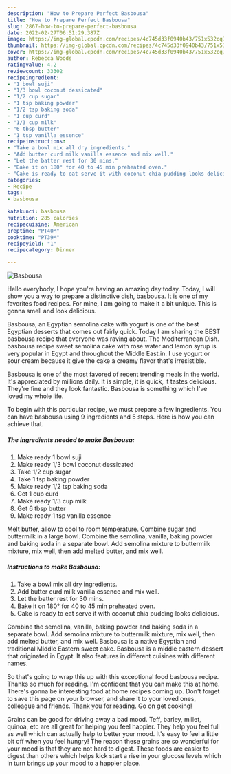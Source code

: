```yaml
---
description: "How to Prepare Perfect Basbousa"
title: "How to Prepare Perfect Basbousa"
slug: 2867-how-to-prepare-perfect-basbousa
date: 2022-02-27T06:51:29.387Z
image: https://img-global.cpcdn.com/recipes/4c745d33f0940b43/751x532cq70/basbousa-recipe-main-photo.jpg
thumbnail: https://img-global.cpcdn.com/recipes/4c745d33f0940b43/751x532cq70/basbousa-recipe-main-photo.jpg
cover: https://img-global.cpcdn.com/recipes/4c745d33f0940b43/751x532cq70/basbousa-recipe-main-photo.jpg
author: Rebecca Woods
ratingvalue: 4.2
reviewcount: 33302
recipeingredient:
- "1 bowl suji"
- "1/3 bowl coconut dessicated"
- "1/2 cup sugar"
- "1 tsp baking powder"
- "1/2 tsp baking soda"
- "1 cup curd"
- "1/3 cup milk"
- "6 tbsp butter"
- "1 tsp vanilla essence"
recipeinstructions:
- "Take a bowl mix all dry ingredients."
- "Add butter curd milk vanilla essence and mix well."
- "Let the batter rest for 30 mins."
- "Bake it on 180° for 40 to 45 min preheated oven."
- "Cake is ready to eat serve it with coconut chia pudding looks delicious."
categories:
- Recipe
tags:
- basbousa

katakunci: basbousa 
nutrition: 285 calories
recipecuisine: American
preptime: "PT40M"
cooktime: "PT39M"
recipeyield: "1"
recipecategory: Dinner

---
```



![Basbousa](https://img-global.cpcdn.com/recipes/4c745d33f0940b43/751x532cq70/basbousa-recipe-main-photo.jpg)

Hello everybody, I hope you're having an amazing day today. Today, I will show you a way to prepare a distinctive dish, basbousa. It is one of my favorites food recipes. For mine, I am going to make it a bit unique. This is gonna smell and look delicious.

Basbousa, an Egyptian semolina cake with yogurt is one of the best Egyptian desserts that comes out fairly quick. Today I am sharing the BEST basbousa recipe that everyone was raving about. The Mediterranean Dish. basbousa recipe sweet semolina cake with rose water and lemon syrup is very popular in Egypt and throughout the Middle East.in. I use yogurt or sour cream because it give the cake a creamy flavor that&#39;s irresistible.

Basbousa is one of the most favored of recent trending meals in the world. It's appreciated by millions daily. It is simple, it is quick, it tastes delicious. They're fine and they look fantastic. Basbousa is something which I've loved my whole life.


To begin with this particular recipe, we must prepare a few ingredients. You can have basbousa using 9 ingredients and 5 steps. Here is how you can achieve that.

<!--inarticleads1-->

##### The ingredients needed to make Basbousa:

1. Make ready 1 bowl suji
1. Make ready 1/3 bowl coconut dessicated
1. Take 1/2 cup sugar
1. Take 1 tsp baking powder
1. Make ready 1/2 tsp baking soda
1. Get 1 cup curd
1. Make ready 1/3 cup milk
1. Get 6 tbsp butter
1. Make ready 1 tsp vanilla essence


Melt butter, allow to cool to room temperature. Combine sugar and buttermilk in a large bowl. Combine the semolina, vanilla, baking powder and baking soda in a separate bowl. Add semolina mixture to buttermilk mixture, mix well, then add melted butter, and mix well. 

<!--inarticleads2-->

##### Instructions to make Basbousa:

1. Take a bowl mix all dry ingredients.
1. Add butter curd milk vanilla essence and mix well.
1. Let the batter rest for 30 mins.
1. Bake it on 180° for 40 to 45 min preheated oven.
1. Cake is ready to eat serve it with coconut chia pudding looks delicious.


Combine the semolina, vanilla, baking powder and baking soda in a separate bowl. Add semolina mixture to buttermilk mixture, mix well, then add melted butter, and mix well. Basbousa is a native Egyptian and traditional Middle Eastern sweet cake. Basbousa is a middle eastern dessert that originated in Egypt. It also features in different cuisines with different names. 

So that's going to wrap this up with this exceptional food basbousa recipe. Thanks so much for reading. I'm confident that you can make this at home. There's gonna be interesting food at home recipes coming up. Don't forget to save this page on your browser, and share it to your loved ones, colleague and friends. Thank you for reading. Go on get cooking!

Grains can be good for driving away a bad mood. Teff, barley, millet, quinoa, etc are all great for helping you feel happier. They help you feel full as well which can actually help to better your mood. It's easy to feel a little bit off when you feel hungry! The reason these grains are so wonderful for your mood is that they are not hard to digest. These foods are easier to digest than others which helps kick start a rise in your glucose levels which in turn brings up your mood to a happier place.
